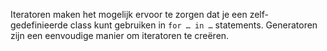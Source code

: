 Iteratoren maken het mogelijk ervoor te zorgen dat je een
zelf-gedefinieerde class kunt gebruiken in `for … in …` statements.
Generatoren zijn een eenvoudige manier om iteratoren te creëren.
